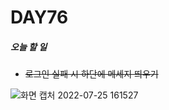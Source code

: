 # DAY76

##### 오늘 할 일
* ~~로그인 실패 시 하단에 메세지 띄우기~~

![화면 캡처 2022-07-25 161527](https://user-images.githubusercontent.com/103159709/180719668-c3be4150-f6c4-414d-98fc-a6446c8a4dd1.png)

